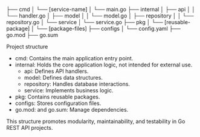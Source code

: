 ├── cmd
│   └── [service-name]
│       └── main.go
├── internal
│   ├── api
│   │   └── handler.go
│   ├── model
│   │   └── model.go
│   ├── repository
│   │   └── repository.go
│   └── service
│       └── service.go
├── pkg
│   └── [reusable-package]
│       └── [package-files]
├── configs
│   └── config.yaml
├── go.mod
├── go.sum

Project structure

* cmd: Contains the main application entry point.
* internal: Holds the core application logic, not intended for external use.
    * api: Defines API handlers.
    * model: Defines data structures.
    * repository: Handles database interactions.
    * service: Implements business logic.
* pkg: Contains reusable packages.
* configs: Stores configuration files.
* go.mod: and go.sum: Manage dependencies.

This structure promotes modularity, maintainability, and testability in Go REST API projects.

